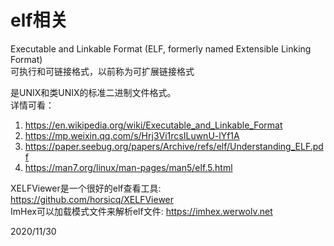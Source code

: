 # elf相关

Executable and Linkable Format (ELF, formerly named Extensible Linking Format)  
可执行和可链接格式，以前称为可扩展链接格式  

是UNIX和类UNIX的标准二进制文件格式。  
详情可看：  
1. https://en.wikipedia.org/wiki/Executable_and_Linkable_Format
2. https://mp.weixin.qq.com/s/Hrj3Vi1rcsILuwnU-lYf1A
3. https://paper.seebug.org/papers/Archive/refs/elf/Understanding_ELF.pdf
4. https://man7.org/linux/man-pages/man5/elf.5.html

XELFViewer是一个很好的elf查看工具: https://github.com/horsicq/XELFViewer  
ImHex可以加载模式文件来解析elf文件: https://imhex.werwolv.net  


2020/11/30  
